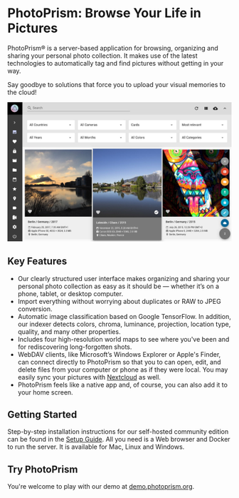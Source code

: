 # PhotoPrism: Browse Your Life in Pictures

PhotoPrism® is a server-based application for browsing, organizing and sharing your personal photo collection.
It makes use of the latest technologies to automatically tag and find pictures without getting in your way.

Say goodbye to solutions that force you to upload your visual memories to the cloud!

![Screenshot](img/preview.jpg)

## Key Features ##

* Our clearly structured user interface makes organizing and sharing your personal photo collection as easy as 
  it should be — whether it’s on a phone, tablet, or desktop computer.
* Import everything without worrying about duplicates or RAW to JPEG conversion.
* Automatic image classification based on Google TensorFlow. In addition, our indexer detects colors, 
  chroma, luminance, projection, location type, quality, and many other properties.
* Includes four high-resolution world maps to see where you've been and for rediscovering 
  long-forgotten shots.
* WebDAV clients, like Microsoft’s Windows Explorer or Apple's Finder, can connect directly to 
  PhotoPrism so that you to can open, edit, and delete files from your computer or phone as if they were local. 
  You may easily sync your pictures with [Nextcloud](https://nextcloud.com/) as well.  
* PhotoPrism feels like a native app and, of course, you can also add it to your home screen.

## Getting Started ##

Step-by-step installation instructions for our self-hosted community edition can be found 
in the [Setup Guide](getting-started/index.md).
All you need is a Web browser and Docker to run the server. It is available for Mac, Linux and Windows.

## Try PhotoPrism ##

You're welcome to play with our demo at [demo.photoprism.org](https://demo.photoprism.org).
